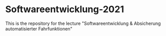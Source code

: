 # Softwareentwicklung-2021
This is the repository for the lecture "Softwareentwicklung &amp; Absicherung automatisierter Fahrfunktionen"
